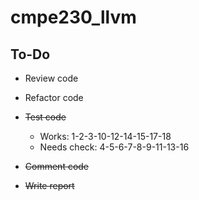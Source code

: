 # cmpe230_llvm

## To-Do


- Review code

- Refactor code

- ~~Test code~~   
    - Works: 1-2-3-10-12-14-15-17-18
    - Needs check: 4-5-6-7-8-9-11-13-16

- ~~Comment code~~

- ~~Write report~~




